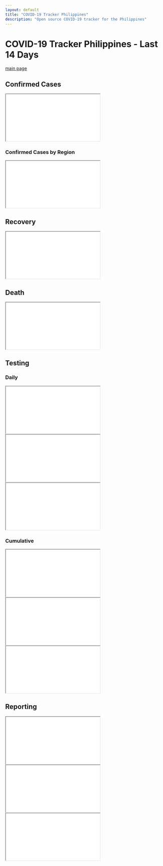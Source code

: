 ```yaml
---
layout: default
title: "COVID-19 Tracker Philippines"
description: "Open source COVID-19 tracker for the Philippines"
---
```


# COVID-19 Tracker Philippines - Last 14 Days

[main page](COVID-19-Tracker-PH.md)

## Confirmed Cases
<iframe src="{{ site.url }}/tracker/charts/DateOnset14daysCaseRepType.html"></iframe>

### Confirmed Cases by Region
<iframe src="{{ site.url }}/tracker/charts/DateOnset14daysRegionRes.html"></iframe>

## Recovery
<iframe src="{{ site.url }}/tracker/charts/DateRecover14daysRegionRes.html"></iframe>

## Death
<iframe src="{{ site.url }}/tracker/charts/DateDied14daysRegionRes.html"></iframe>

## Testing

### Daily

<iframe src="{{ site.url }}/tracker/charts/daily_output_positive_individuals_14days.html"></iframe>

<iframe src="{{ site.url }}/tracker/charts/daily_output_unique_individuals_14days.html"></iframe>

<iframe src="{{ site.url }}/tracker/charts/daily_output_samples_tested_14days.html"></iframe>


### Cumulative
<iframe src="{{ site.url }}/tracker/charts/cumulative_positive_individuals_14days.html"></iframe>

<iframe src="{{ site.url }}/tracker/charts/cumulative_unique_individuals_14days.html"></iframe>

<iframe src="{{ site.url }}/tracker/charts/cumulative_samples_tested_14days.html"></iframe>


## Reporting
<iframe src="{{ site.url }}/tracker/charts/SpecimenToRepConf14days.html"></iframe>

<iframe src="{{ site.url }}/tracker/charts/SpecimenToRelease14days.html"></iframe>

<iframe src="{{ site.url }}/tracker/charts/ReleaseToRepConf14days.html"></iframe>
